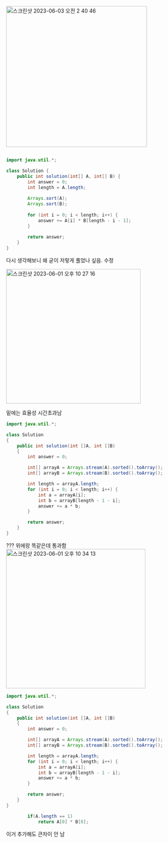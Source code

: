 <img width="379" alt="스크린샷 2023-06-03 오전 2 40 46" src="https://github.com/koreaIT-study/programmers/assets/82895809/4051af3c-9b4e-4465-8300-75351e719662">


```java

import java.util.*;

class Solution {
    public int solution(int[] A, int[] B) {
        int answer = 0;
        int length = A.length;
        
        Arrays.sort(A); 
        Arrays.sort(B); 
        
        for (int i = 0; i < length; i++) {
            answer += A[i] * B[length - i - 1];
        }
        
        return answer;
    }
}
```

다시 생각해보니 왜 굳이 저렇게 풀었나 싶음. 수정







<img width="362" alt="스크린샷 2023-06-01 오후 10 27 16" src="https://github.com/koreaIT-study/programmers/assets/82895809/a343e097-68ab-4e54-9375-4513fc6243bb">

밑에는 효율성 시간초과남
```java
import java.util.*;

class Solution
{
    public int solution(int []A, int []B)
    {
        int answer = 0;

        int[] arrayA = Arrays.stream(A).sorted().toArray();
        int[] arrayB = Arrays.stream(B).sorted().toArray();

        int length = arrayA.length;
        for (int i = 0; i < length; i++) {
            int a = arrayA[i];
            int b = arrayB[length - 1 - i];
            answer += a * b;
        }

        return answer;
    }
}
```

??? 위에랑 똑같은데 통과함
<img width="375" alt="스크린샷 2023-06-01 오후 10 34 13" src="https://github.com/koreaIT-study/programmers/assets/82895809/42ba5c5e-ccf2-4bf3-b8a3-2d744f180a31">

```java
import java.util.*;

class Solution
{
    public int solution(int []A, int []B)
    {
        int answer = 0;

        int[] arrayA = Arrays.stream(A).sorted().toArray();
        int[] arrayB = Arrays.stream(B).sorted().toArray();

        int length = arrayA.length;
        for (int i = 0; i < length; i++) {
            int a = arrayA[i];
            int b = arrayB[length - 1 - i];
            answer += a * b;
        }

        return answer;
    }
}
```

```java
        if(A.length == 1)
            return A[0] * B[0];
```
이거 추가해도 큰차이 안 남
